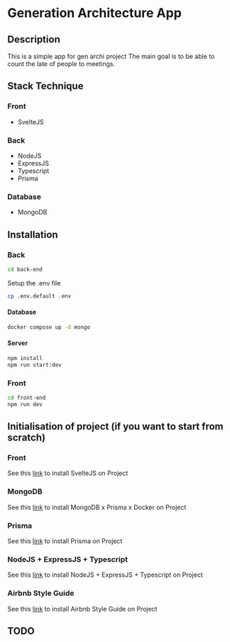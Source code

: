 # Generation Architecture App

## Description
This is a simple app for gen archi project
The main goal is to be able to count the late of people to meetings.

## Stack Technique
### Front
- SvelteJS
### Back
- NodeJS
- ExpressJS
- Typescript
- Prisma
### Database
- MongoDB


## Installation

### Back

```bash
cd back-end
```
Setup the .env file
```bash
cp .env.default .env
```
#### Database
```bash
docker compose up -d mongo
```

#### Server
```bash
npm install
npm run start:dev
```

### Front
```bash
cd front-end
npm run dev
```

## Initialisation of project (if you want to start from scratch)
### Front
See this [link](https://svelte.dev/blog/the-easiest-way-to-get-started) to install SvelteJS on Project

### MongoDB
See this [link](https://www.youtube.com/watch?v=mj5MxsEiHe8&ab_channel=jemini-io) to install MongoDB x Prisma x Docker on Project

### Prisma
See this [link](https://www.prisma.io/docs/getting-started/quickstart) to install Prisma on Project

### NodeJS + ExpressJS + Typescript
See this [link](https://khalilstemmler.com/blogs/typescript/node-starter-project/) to install NodeJS + ExpressJS + Typescript on Project

### Airbnb Style Guide
See this [link](https://github.com/nielse63/eslint-airbnb-base-prettier-typescript-example) to install Airbnb Style Guide on Project

## TODO
